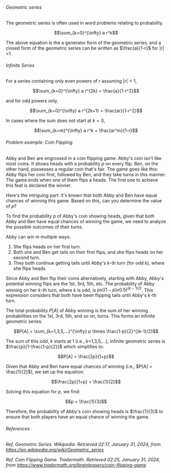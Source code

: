 <h6>Geometric series</h6>

The geometric series is often used in word problems relating to probability.

$$\sum_{k=0}^{\infty} a r^k$$

The above equation is the a generator form of the geometric series, and a closed form of the geometric series can be written as $\frac{a}{1-r}$ for |r|<1.

<h6>Infinite Series</h6>

For a series containing only even powers of $r$ assuming $|r|<1$,

$$\sum_{k=0}^{\infty} a r^{2k} = \frac{a}{1-r^2}$$

and for odd powers only,

$$\sum_{k=0}^{\infty} a r^{2k+1} = \frac{ar}{1-r^2}$$

In cases where the sum does not start at $k=0$,

$$\sum_{k=m}^{\infty} a r^k = \frac{ar^m}{1-r}$$

<h6>Problem example: Coin Flipping</h6>

Abby and Ben are engrossed in a coin flipping game. Abby's coin isn't like most coins. It shows heads with a probability $p$ on every flip. Ben, on the other hand, possesses a regular coin that's fair. The game goes like this: Abby flips her coin first, followed by Ben, and they take turns in this manner. The game ends when one of them flips a heads. The first one to achieve this feat is declared the winner.

Here's the intriguing part: it's known that both Abby and Ben have equal chances of winning this game. Based on this, can you determine the value of $p$?

To find the probability $p$ of Abby's coin showing heads, given that both Abby and Ben have equal chances of winning the game, we need to analyze the possible outcomes of their turns.

Abby can win in multiple ways:
1. She flips heads on her first turn. 
2. Both she and Ben get tails on their first flips, and she flips heads on her second turn.
3. They both continue getting tails until Abby's $k$-th turn (for odd $k$), where she flips heads.

Since Abby and Ben flip their coins alternatively, starting with Abby, Abby's potential winning flips are the 1st, 3rd, 5th, etc. The probability of Abby winning on her $k$-th turn, where $k$ is odd, is $p x ((1-p) x 0.5)^{(k-1)/2}$. This expression considers that both have been flipping tails until Abby's $k$-th turn.

The total probability $P[A]$ of Abby winning is the sum of her winning probabilities on the 1st, 3rd, 5th, and so on, turns. This forms an infinite geometric series:

$$P[A] = \sum_{k=1,3,5,...}^{\infty} p \times \frac{1-p}{2}^{(k-1)/2}$$

The sum of this odd, $k$ starts at 1 (i.e., $k$=1,3,5,...), infinite geometric series is $\frac{p}{1-\frac{1-p}{2}}$ which simplifies to:

$$P[A] = \frac{2p}{1+p}$$

Given that Abby and Ben have equal chances of winning (i.e., $P[A] = \frac{1}{2}$), we set up the equation:

$$\frac{2p}{1+p} = \frac{1}{2}$$

Solving this equation for $p$, we find:

$$p = \frac{1}{3}$$

Therefore, the probability of Abby's coin showing heads is $\frac{1}{3}$ to ensure that both players have an equal chance of winning the game.

<h6>References</h6>

_Ref._ _Geometric Series. Wikipedia. Retrieved 02:17, January 31, 2024, from https://en.wikipedia.org/wiki/Geometric_series_

_Ref._ _Coin Flipping Game. Tradermath. Retrieved 02:25, January 31, 2024, from https://www.tradermath.org/brainteasers/coin-flipping-game_
